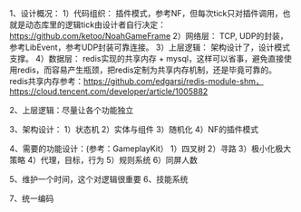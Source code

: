 1、设计概况：
1）代码组织：
插件模式，参考NF，但每次tick只对插件调用，也就是动态库里的逻辑tick由设计者自行决定：https://github.com/ketoo/NoahGameFrame
2）网络层：
TCP, UDP的封装，参考LibEvent，参考UDP封装可靠连接。
3）上层逻辑：
架构设计了，设计模式支撑。
4）数据层：
redis实现的共享内存 + mysql，这样可以省事，避免直接使用redis，而容易产生瓶颈，把redis定制为共享内存机制，还是毕竟可靠的。
redis共享内存参考：https://github.com/edgarsi/redis-module-shm，https://cloud.tencent.com/developer/article/1005882

2、上层逻辑：尽量让各个功能独立

3、架构设计：
1）状态机
2）实体与组件
3）随机化
4）NF的插件模式

4、需要的功能设计：(参考：GameplayKit）
1）四叉树
2）寻路
3）极小化极大策略
4）代理，目标，行为
5）规则系统
6）同屏人数

5、维护一个时间，这个对逻辑很重要
6、技能系统

7、统一编码


